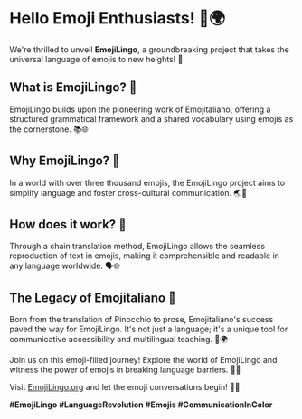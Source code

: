 # Hello Emoji Enthusiasts! 👋🌍

We're thrilled to unveil **EmojiLingo**, a groundbreaking project that takes the universal language of emojis to new heights! 🎉

## **What is EmojiLingo? 🤔**

EmojiLingo builds upon the pioneering work of Emojitaliano, offering a structured grammatical framework and a shared vocabulary using emojis as the cornerstone. 📚🌐

## **Why EmojiLingo? 🌈**

In a world with over three thousand emojis, the EmojiLingo project aims to simplify language and foster cross-cultural communication. 🌏💬

## **How does it work? 🚀**

Through a chain translation method, EmojiLingo allows the seamless reproduction of text in emojis, making it comprehensible and readable in any language worldwide. 🗣️🌐

## **The Legacy of Emojitaliano 🌟**

Born from the translation of Pinocchio to prose, Emojitaliano's success paved the way for EmojiLingo. It's not just a language; it's a unique tool for communicative accessibility and multilingual teaching. 📘🌍

Join us on this emoji-filled journey! Explore the world of EmojiLingo and witness the power of emojis in breaking language barriers. 🚀🌐

Visit [EmojiLingo.org](#) and let the emoji conversations begin! 🚀🎉

**#EmojiLingo #LanguageRevolution #Emojis #CommunicationInColor**
